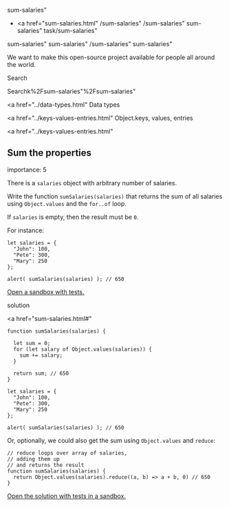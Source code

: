 sum-salaries"

-   <a href="sum-salaries.html"
    /sum-salaries"
    /sum-salaries"
    sum-salaries"
    task/sum-salaries"

<!-- -->

sum-salaries"
sum-salaries"
/sum-salaries"
sum-salaries"

We want to make this open-source project available for people all around the world.

Search

Searchk%2Fsum-salaries"%2Fsum-salaries" </a>

<a href="../data-types.html" Data types</span></a>

<a href="../keys-values-entries.html" Object.keys, values, entries</span></a>

<a href="../keys-values-entries.html"

## Sum the properties

<span class="task__importance" title="How important is the task, from 1 to 5">importance: 5</span>

There is a `salaries` object with arbitrary number of salaries.

Write the function `sumSalaries(salaries)` that returns the sum of all salaries using `Object.values` and the `for..of` loop.

If `salaries` is empty, then the result must be `0`.

For instance:

    let salaries = {
      "John": 100,
      "Pete": 300,
      "Mary": 250
    };

    alert( sumSalaries(salaries) ); // 650

[Open a sandbox with tests.](https://plnkr.co/edit/3GeBocsoIurq4kJU?p=preview)

solution

<a href="sum-salaries.html#"
<a href="sum-salaries.html#" class="toolbar__button toolbar__button_edit" title="open in sandbox"></a>

    function sumSalaries(salaries) {

      let sum = 0;
      for (let salary of Object.values(salaries)) {
        sum += salary;
      }

      return sum; // 650
    }

    let salaries = {
      "John": 100,
      "Pete": 300,
      "Mary": 250
    };

    alert( sumSalaries(salaries) ); // 650

Or, optionally, we could also get the sum using `Object.values` and `reduce`:

    // reduce loops over array of salaries,
    // adding them up
    // and returns the result
    function sumSalaries(salaries) {
      return Object.values(salaries).reduce((a, b) => a + b, 0) // 650
    }

[Open the solution with tests in a sandbox.](https://plnkr.co/edit/70glWlRJ22XYpdA7?p=preview)
